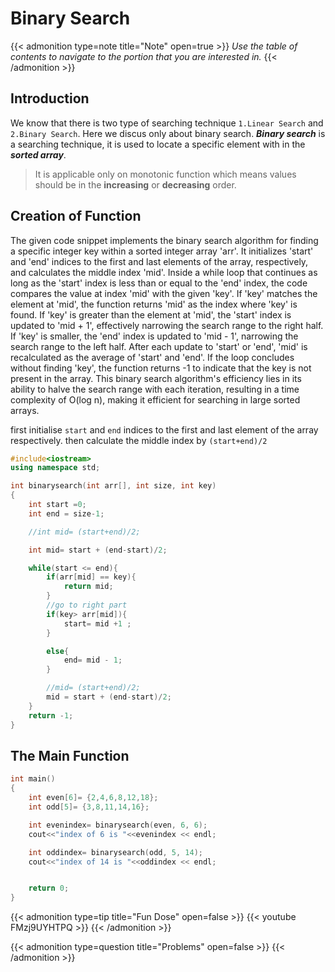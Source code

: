 # Binary Search



<!--more-->

{{< admonition type=note title="Note" open=true >}}
_Use the table of contents to navigate to the portion that you are interested in._
{{< /admonition >}}

## Introduction
We know that there is two type of searching technique `1.Linear Search` and `2.Binary Search`. Here we discus only about binary search.
***Binary search*** is a searching technique, it is used to locate a specific element with in the ***sorted array***. 
>It is applicable only on monotonic function which means values should be in the **increasing** or **decreasing** order.

## Creation of Function 
The given code snippet implements the binary search algorithm for finding a specific integer key within a sorted integer array 'arr'. It initializes 'start' and 'end' indices to the first and last elements of the array, respectively, and calculates the middle index 'mid'. Inside a while loop that continues as long as the 'start' index is less than or equal to the 'end' index, the code compares the value at index 'mid' with the given 'key'. If 'key' matches the element at 'mid', the function returns 'mid' as the index where 'key' is found. If 'key' is greater than the element at 'mid', the 'start' index is updated to 'mid + 1', effectively narrowing the search range to the right half. If 'key' is smaller, the 'end' index is updated to 'mid - 1', narrowing the search range to the left half. After each update to 'start' or 'end', 'mid' is recalculated as the average of 'start' and 'end'. If the loop concludes without finding 'key', the function returns -1 to indicate that the key is not present in the array. This binary search algorithm's efficiency lies in its ability to halve the search range with each iteration, resulting in a time complexity of O(log n), making it efficient for searching in large sorted arrays.


first initialise `start` and `end` indices to the first and last element of the array respectively. then calculate the middle index by `(start+end)/2`
```c++
#include<iostream> 
using namespace std;

int binarysearch(int arr[], int size, int key)
{
    int start =0;
    int end = size-1;

    //int mid= (start+end)/2;

    int mid= start + (end-start)/2;

    while(start <= end){
        if(arr[mid] == key){
            return mid;
        }
        //go to right part
        if(key> arr[mid]){
            start= mid +1 ;
        }

        else{
            end= mid - 1;
        }

        //mid= (start+end)/2;
        mid = start + (end-start)/2;
    }
    return -1;
}
```

## The Main Function
```c++
int main()
{
    int even[6]= {2,4,6,8,12,18};
    int odd[5]= {3,8,11,14,16};

    int evenindex= binarysearch(even, 6, 6);
    cout<<"index of 6 is "<<evenindex << endl;

    int oddindex= binarysearch(odd, 5, 14);
    cout<<"index of 14 is "<<oddindex << endl;


    return 0;
}
```

{{< admonition type=tip title="Fun Dose" open=false >}}
{{< youtube FMzj9UYHTPQ >}}
{{< /admonition >}}


{{< admonition type=question title="Problems" open=false >}}
{{< /admonition >}}
